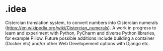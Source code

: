 # .idea
 Cistercian translation system, to convert numbers into Cistercian numerals (https://en.wikipedia.org/wiki/Cistercian_numerals). A work in progress to learn and experiment with Python, PyCharm and diverse Python libraries, for example Pillow. Future possible additions include building a container (Docker etc) and/or other Web Developement options with Django etc.
